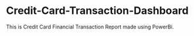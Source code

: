 # Credit-Card-Transaction-Dashboard
This is Credit Card Financial Transaction Report made using PowerBi.
